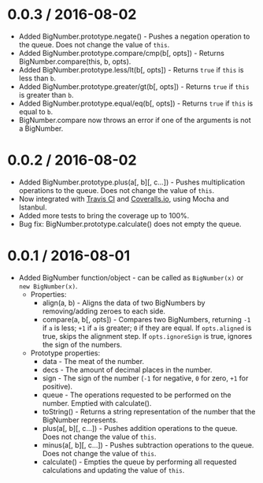 # 0.0.3 / 2016-08-02

- Added BigNumber.prototype.negate() - Pushes a negation operation to the queue. Does not change the value of `this`.
- Added BigNumber.prototype.compare/cmp(b[, opts]) - Returns BigNumber.compare(this, b, opts).
- Added BigNumber.prototype.less/lt(b[, opts]) - Returns `true` if `this` is less than `b`.
- Added BigNumber.prototype.greater/gt(b[, opts]) - Returns `true` if `this` is greater than `b`.
- Added BigNumber.prototype.equal/eq(b[, opts]) - Returns `true` if `this` is equal to `b`.
- BigNumber.compare now throws an error if one of the arguments is not a BigNumber.

# 0.0.2 / 2016-08-02

- Added BigNumber.prototype.plus(a[, b][, c...]) - Pushes multiplication operations to the queue. Does not change the value of `this`.
- Now integrated with [Travis CI](https://travis-ci.org/ETHproductions/infimath) and [Coveralls.io](https://coveralls.io/github/ETHproductions/infimath), using Mocha and Istanbul.
- Added more tests to bring the coverage up to 100%.
- Bug fix: BigNumber.prototype.calculate() does not empty the queue.

# 0.0.1 / 2016-08-01

- Added BigNumber function/object - can be called as `BigNumber(x)` or `new BigNumber(x)`.
  - Properties:
    - align(a, b) - Aligns the data of two BigNumbers by removing/adding zeroes to each side.
	- compare(a, b[, opts]) - Compares two BigNumbers, returning `-1` if `a` is less; `+1` if `a` is greater; `0` if they are equal. If `opts.aligned` is true, skips the alignment step. If `opts.ignoreSign` is true, ignores the sign of the numbers.
  - Prototype properties:
    - data - The meat of the number.
	- decs - The amount of decimal places in the number.
	- sign - The sign of the number (`-1` for negative, `0` for zero, `+1` for positive).
	- queue - The operations requested to be performed on the number. Emptied with calculate().
    - toString() - Returns a string representation of the number that the BigNumber represents.
    - plus(a[, b][, c...]) - Pushes addition operations to the queue. Does not change the value of `this`.
    - minus(a[, b][, c...]) - Pushes subtraction operations to the queue. Does not change the value of `this`.
    - calculate() - Empties the queue by performing all requested calculations and updating the value of `this`.
